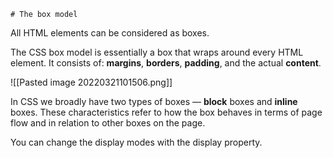 	# The box model


All HTML elements can be considered as boxes.

The CSS box model is essentially a box that wraps around every HTML element. It consists of: **margins**, **borders**, **padding**, and the actual **content**.

![[Pasted image 20220321101506.png]]


In CSS we broadly have two types of boxes — **block** boxes and **inline** boxes. These characteristics refer to how the box behaves in terms of page flow and in relation to other boxes on the page.

You can change the display modes with the display property.